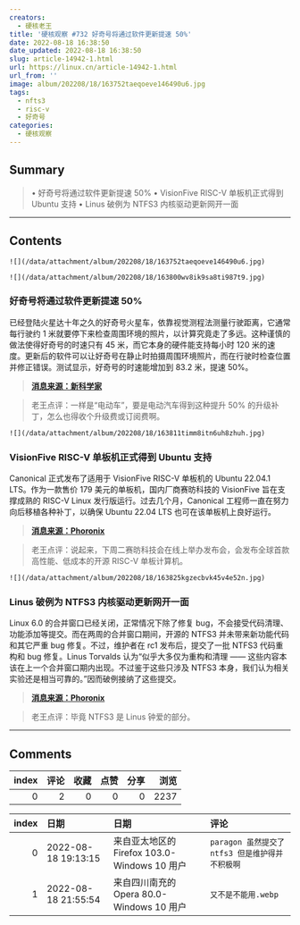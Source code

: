 ```yaml
---
creators:
  - 硬核老王
title: '硬核观察 #732 好奇号将通过软件更新提速 50%'
date: 2022-08-18 16:38:50
date_updated: 2022-08-18 16:38:50
slug: article-14942-1.html
url: https://linux.cn/article-14942-1.html
url_from: ''
image: album/202208/18/163752taeqoeve146490u6.jpg
tags:
  - nfts3
  - risc-v
  - 好奇号
categories:
  - 硬核观察
---
```


## Summary

> • 好奇号将通过软件更新提速 50% • VisionFive RISC-V 单板机正式得到 Ubuntu 支持 • Linus 破例为 NTFS3 内核驱动更新网开一面

***

<!-- more -->

## Contents

`![](/data/attachment/album/202208/18/163752taeqoeve146490u6.jpg)`

`![](/data/attachment/album/202208/18/163800wv8ik9sa8ti987t9.jpg)`

### 好奇号将通过软件更新提速 50%

已经登陆火星达十年之久的好奇号火星车，依靠视觉测程法测量行驶距离，它通常每行驶约 1 米就要停下来检查周围环境的照片，以计算究竟走了多远。这种谨慎的做法使得好奇号的时速只有 45 米，而它本身的硬件能支持每小时 120 米的速度。更新后的软件可以让好奇号在静止时拍摄周围环境照片，而在行驶时检查位置并修正错误。测试显示，好奇号的时速能增加到 83.2 米，提速 50%。

> 
> **[消息来源：新科学家](https://www.newscientist.com/article/2332983-curiosity-mars-rover-gets-50-per-cent-speed-boost-from-software-update/)**
> 
> 
> 

> 
> 老王点评：一样是“电动车”，要是电动汽车得到这种提升 50% 的升级补丁，怎么也得收个升级费或订阅费啊。
> 
> 
> 

`![](/data/attachment/album/202208/18/163811timm8itn6uh8zhuh.jpg)`

### VisionFive RISC-V 单板机正式得到 Ubuntu 支持

Canonical 正式发布了适用于 VisionFive RISC-V 单板机的 Ubuntu 22.04.1 LTS。作为一款售价 179 美元的单板机，国内厂商赛昉科技的 VisionFive 旨在支撑成熟的 RISC-V Linux 发行版运行。过去几个月，Canonical 工程师一直在努力向后移植各种补丁，以确保 Ubuntu 22.04 LTS 也可在该单板机上良好运行。

> 
> **[消息来源：Phoronix](https://www.phoronix.com/news/Ubuntu-22.04.1-VisionFive-RISCV)**
> 
> 
> 

> 
> 老王点评：说起来，下周二赛昉科技会在线上举办发布会，会发布全球首款高性能、低成本的开源 RISC-V 单板计算机。
> 
> 
> 

`![](/data/attachment/album/202208/18/163825kgzecbvk45v4e52n.jpg)`

### Linus 破例为 NTFS3 内核驱动更新网开一面

Linux 6.0 的合并窗口已经关闭，正常情况下除了修复 bug，不会接受代码清理、功能添加等提交。而在两周的合并窗口期间，开源的 NTFS3 并未带来新功能代码和其它严重 bug 修复。不过，维护者在 rc1 发布后，提交了一批 NTFS3 代码重构和 bug 修复。Linus Torvalds 认为“似乎大多仅为重构和清理 —— 这些内容本该在上一个合并窗口期内出现。不过鉴于这些只涉及 NTFS3 本身，我们认为相关实验还是相当可靠的。”因而破例接纳了这些提交。

> 
> **[消息来源：Phoronix](https://www.phoronix.com/news/NTFS3-Linux-6.0-Updates)**
> 
> 
> 

> 
> 老王点评：毕竟 NTFS3 是 Linus 钟爱的部分。
> 
> 
>

***

## Comments


|   index |   评论 |   收藏 |   点赞 |   分享 |   浏览 |
|--------:|-------:|-------:|-------:|-------:|-------:|
|       0 |      2 |      0 |      0 |      0 |   2237 |

|   index | 日期                | 日期                                         | 评论                                           |
|--------:|:--------------------|:---------------------------------------------|:-----------------------------------------------|
|       0 | 2022-08-18 19:13:15 | 来自亚太地区的 Firefox 103.0-Windows 10 用户 | `paragon 虽然提交了ntfs3 但是维护得并不积极啊` |
|       1 | 2022-08-18 21:55:54 | 来自四川南充的 Opera 80.0-Windows 10 用户    | `又不是不能用.webp`                            |
